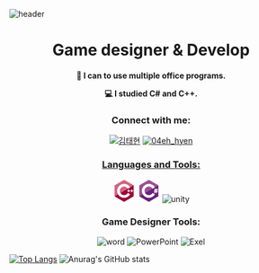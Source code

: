 ![header](https://capsule-render.vercel.app/api?type=Waving&color=gradient&&customColorList=0,2,3&height=300&10000&text=TaehyenKim&fontSize=90)



<h1 align="center">Game designer & Develop</h1>

<h4 align="center"> 
📝 I can to use multiple office programs.

💻 I studied C# and C++.
</h4>
<h3 align="center">Connect with me:</h3>
<p align="center">
<a href="https://fb.com/김태현" target="blank"><img align="center" src="https://raw.githubusercontent.com/rahuldkjain/github-profile-readme-generator/master/src/images/icons/Social/facebook.svg" alt="김태현" height="30" width="40" /></a>
<a href="https://instagram.com/04eh_hyen" target="blank"><img align="center" src="https://raw.githubusercontent.com/rahuldkjain/github-profile-readme-generator/master/src/images/icons/Social/instagram.svg" alt="04eh_hyen" height="30" width="40" />
</p>

<h3 align="center">Languages and Tools:</h3>
<p align="center"> <target="_blank" rel="noreferrer"> <img src="https://raw.githubusercontent.com/devicons/devicon/master/icons/cplusplus/cplusplus-original.svg" alt="cplusplus" width="40" height="40"/><a align="center"> <a target="_blank" rel="noreferrer"> <img src="https://raw.githubusercontent.com/devicons/devicon/master/icons/csharp/csharp-original.svg" alt="csharp" width="40" height="40"/> </a> <a target="_blank" rel="noreferrer"> <img src="https://www.vectorlogo.zone/logos/unity3d/unity3d-icon.svg" alt="unity" width="40" height="40"/> <a align="center"> <a target="_blank" rel="noreferrer">
  
<h3 align="center"> Game Designer Tools:</h3>
<p align="center"> </a> <a target="_blank" rel="noreferrer"> <img src="https://img.shields.io/badge/Word-2B579A?style=flat&logo=Microsoft Word&logoColor=#0000" alt="word" width="100" height="40"/> <a align="center"> <a target="_blank" rel="noreferrer"> <a align="center"> </a> <a target="_blank" rel="noreferrer"> <img src="https://img.shields.io/badge/PowerPoint-B7472A?style=flat&logo=Microsoft PowerPoint&logoColor=#B7472A" alt="PowerPoint" width="180" height="40"/> <a align="center"> <a target="_blank" rel="noreferrer"> <a align="center"> </a> <a target="_blank" rel="noreferrer"> <img src="https://img.shields.io/badge/Excel-217346?style=flat&logo=Microsoft Excel&logoColor=#217346" alt="Exel" width="110" height="40"/> <a align="center"> <a target="_blank" rel="noreferrer">
  
  
[![Top Langs](https://github-readme-stats.vercel.app/api/top-langs/?username=teahyen&langs_count=8)](https://github.com/teahyen/github-readme-stats) ![Anurag's GitHub stats](https://github-readme-stats.vercel.app/api?username=teahyen&show_icons=true&theme=radical)
